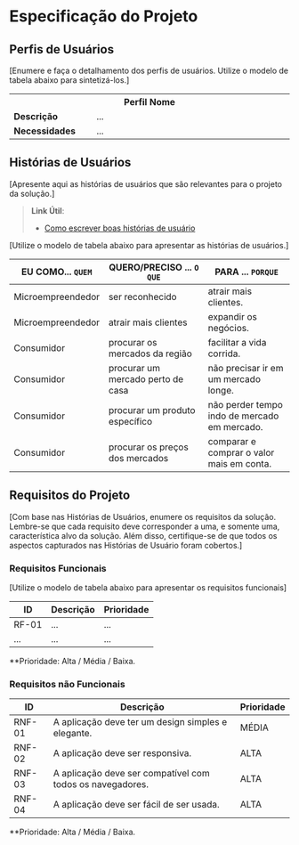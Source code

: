 # Especificação do Projeto

## Perfis de Usuários

[Enumere e faça o detalhamento dos perfis de usuários. Utilize o modelo de tabela abaixo para sintetizá-los.]

<table>
<tbody>
<tr align=center>
<th colspan="2">Perfil Nome </th>
</tr>
<tr>
<td width="150px"><b>Descrição</b></td>
<td width="600px">...</td>
</tr>
<tr>
<td><b>Necessidades</b></td>
<td>...</td>
</tr>
</tbody>
</table>


## Histórias de Usuários

[Apresente aqui as histórias de usuários que são relevantes para o projeto da solução.]

> **Link Útil**:
> - [Como escrever boas histórias de usuário](https://medium.com/vertice/como-escrever-boas-users-stories-hist%C3%B3rias-de-usu%C3%A1rios-b29c75043fac)

[Utilize o modelo de tabela abaixo para apresentar as histórias de usuários.]

|EU COMO... `QUEM`   | QUERO/PRECISO ... `O QUE` |PARA ... `PORQUE`                 |
|--------------------|---------------------------|----------------------------------|
| Microempreendedor                | ser reconhecido                       | atrair mais clientes.                              |
| Microempreendedor                | atrair mais clientes                       | expandir os negócios.                              |
| Consumidor                | procurar os mercados da região                       | facilitar a vida corrida.                              |
| Consumidor                | procurar um mercado perto de casa                       | não precisar ir em um mercado longe.                              |
| Consumidor                | procurar um produto específico                       | não perder tempo indo de mercado em mercado.                              |
| Consumidor                | procurar os preços dos mercados                       | comparar e comprar o valor mais em conta.                              |

## Requisitos do Projeto

[Com base nas Histórias de Usuários, enumere os requisitos da solução. Lembre-se que cada requisito deve corresponder a uma, e somente uma, característica alvo da solução. Além disso, certifique-se de que todos os aspectos capturados nas Histórias de Usuário foram cobertos.]

### Requisitos Funcionais

[Utilize o modelo de tabela abaixo para apresentar os requisitos funcionais]

|ID    | Descrição                | Prioridade |
|-------|---------------------------------|----|
| RF-01 |  ...                    | ...   | 
|  ...  |  ...                    | ...   |

**Prioridade: Alta / Média / Baixa. 

### Requisitos não Funcionais


|ID      | Descrição               |Prioridade |
|--------|-------------------------|----|
| RNF-01 |  A aplicação deve ter um design simples e elegante.                    | MÉDIA   | 
| RNF-02    |  A aplicação deve ser responsiva.                    | ALTA   | 
| RNF-03    |  A aplicação deve ser compatível com todos os navegadores.                    | ALTA   | 
| RNF-04    |  A aplicação deve ser fácil de ser usada.                    | ALTA   | 

**Prioridade: Alta / Média / Baixa. 

